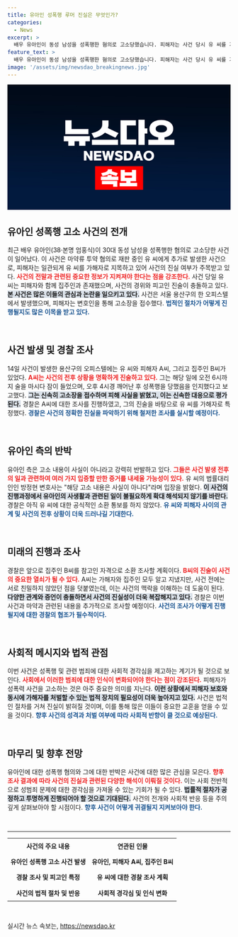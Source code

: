 ```yaml
---
title: 유아인 성폭행 루머 진실은 무엇인가?
categories:
  - News
excerpt: >
  배우 유아인이 동성 남성을 성폭행한 혐의로 고소당했습니다. 피해자는 사건 당시 유 씨를 가해자로 지목했지만, 유 씨 측은 이를 강하게 부인하고 있습니다. 사건의 진실은 과연 무엇일까요? 클릭해서 더 알아보세요!
feature_text: >
  배우 유아인이 동성 남성을 성폭행한 혐의로 고소당했습니다. 피해자는 사건 당시 유 씨를 가해자로 지목했지만, 유 씨 측은 이를 강하게 부인하고 있습니다. 사건의 진실은 과연 무엇일까요? 클릭해서 더 알아보세요!
image: '/assets/img/newsdao_breakingnews.jpg'
---
```


<p><img src="/assets/img/newsdao_breakingnews.jpg" alt="pcversion 속보" /></p>

<h2 data-ke-size="size26">유아인 성폭행 고소 사건의 전개</h2>

<p data-ke-size="size16">최근 배우 유아인(38·본명 엄홍식)이 30대 동성 남성을 성폭행한 혐의로 고소당한 사건이 일어났다. 이 사건은 마약류 투약 혐의로 재판 중인 유 씨에게 추가로 발생한 사건으로, 피해자는 일관되게 유 씨를 가해자로 지목하고 있어 사건의 진실 여부가 주목받고 있다. <b><span style="color: #ee2323;">사건의 전말과 관련된 중요한 정보가 지켜져야 한다는 점을 강조한다.</span></b> 사건 당일 유 씨는 피해자와 함께 집주인과 존재했으며, 사건의 경위와 피고인 진술이 충돌하고 있다. <b><span style="background-color: #21538527;">본 사건은 많은 이들의 관심과 논란을 일으키고 있다.</span></b> 사건은 서울 용산구의 한 오피스텔에서 발생했으며, 피해자는 변호인을 통해 고소장을 접수했다. <b><span style="color: #1a5490;">법적인 절차가 어떻게 진행될지도 많은 이목을 받고 있다.</span></b></p>

<p data-ke-size="size16">&nbsp;</p>

<h2 data-ke-size="size26">사건 발생 및 경찰 조사</h2>

<p data-ke-size="size16">14일 사건이 발생한 용산구의 오피스텔에는 유 씨와 피해자 A씨, 그리고 집주인 B씨가 있었다. <b><span style="color: #ee2323;">A씨는 사건의 전후 상황을 명확하게 진술하고 있다.</span></b> 그는 해당 일에 오전 6시까지 술을 마시다 잠이 들었으며, 오후 4시경 깨어난 후 성폭행을 당했음을 인지했다고 보고했다. <b><span style="background-color: #21538527;">그는 신속히 고소장을 접수하며 피해 사실을 밝혔고, 이는 신속한 대응으로 평가된다.</span></b> 경찰은 A씨에 대한 조사를 진행하였고, 그의 진술을 바탕으로 유 씨를 가해자로 특정했다. <b><span style="color: #1a5490;">경찰은 사건의 정확한 진실을 파악하기 위해 철저한 조사를 실시할 예정이다.</span></b></p>

<p data-ke-size="size16">&nbsp;</p>

<h2 data-ke-size="size26">유아인 측의 반박</h2>

<p data-ke-size="size16">유아인 측은 고소 내용이 사실이 아니라고 강력히 반발하고 있다. <b><span style="color: #ee2323;">그들은 사건 발생 전후의 일과 관련하여 여러 가지 입증할 만한 증거를 내세울 가능성이 있다.</span></b> 유 씨의 법률대리인인 방정현 변호사는 "해당 고소 내용은 사실이 아니다"라며 입장을 밝혔다. <b><span style="background-color: #21538527;">이 사건의 진행과정에서 유아인의 사생활과 관련된 일이 불필요하게 확대 해석되지 않기를 바란다.</span></b> 경찰은 아직 유 씨에 대한 공식적인 소환 통보를 하지 않았다. <b><span style="color: #1a5490;">유 씨와 피해자 사이의 관계 및 사건의 전후 상황이 더욱 드러나길 기대한다.</span></b></p>

<p data-ke-size="size16">&nbsp;</p>

<h2 data-ke-size="size26">미래의 진행과 조사</h2>

<p data-ke-size="size16">경찰은 앞으로 집주인 B씨를 참고인 자격으로 소환 조사할 계획이다. <b><span style="color: #ee2323;">B씨의 진술이 사건의 중요한 열쇠가 될 수 있다.</span></b> A씨는 가해자와 집주인 모두 알고 지냈지만, 사건 전에는 서로 친밀하지 않았던 점을 덧붙였는데, 이는 사건의 맥락을 이해하는 데 도움이 된다. <b><span style="background-color: #21538527;">다양한 관계와 증언이 충돌하면서 사건의 진실성이 더욱 복잡해지고 있다.</span></b> 경찰은 이번 사건과 마약과 관련된 내용을 추가적으로 조사할 예정이다. <b><span style="color: #1a5490;">사건의 조사가 어떻게 진행될지에 대한 경찰의 협조가 필수적이다.</span></b></p>

<p data-ke-size="size16">&nbsp;</p>

<h2 data-ke-size="size26">사회적 메시지와 법적 관점</h2>

<p data-ke-size="size16">이번 사건은 성폭행 및 관련 범죄에 대한 사회적 경각심을 제고하는 계기가 될 것으로 보인다. <b><span style="color: #ee2323;">사회에서 이러한 범죄에 대한 인식이 변화되어야 한다는 점이 강조된다.</span></b> 피해자가 성폭력 사건을 고소하는 것은 아주 중요한 의미를 지닌다. <b><span style="background-color: #21538527;">이런 상황에서 피해자 보호와 동시에 가해자를 처벌할 수 있는 법적 장치의 필요성이 더욱 높아지고 있다.</span></b> 사건은 법적인 절차를 거쳐 진실이 밝혀질 것이며, 이를 통해 많은 이들이 중요한 교훈을 얻을 수 있을 것이다. <b><span style="color: #1a5490;">향후 사건의 성격과 처벌 여부에 따라 사회적 반향이 클 것으로 예상된다.</span></b></p>

<p data-ke-size="size16">&nbsp;</p>

<h2 data-ke-size="size26">마무리 및 향후 전망</h2>

<p data-ke-size="size16">유아인에 대한 성폭행 혐의와 그에 대한 반박은 사건에 대한 많은 관심을 모은다. <b><span style="color: #ee2323;">향후 조사 결과에 따라 사건의 진실과 관련된 다양한 해석이 이뤄질 것이다.</span></b> 이는 사회 전반적으로 성범죄 문제에 대한 경각심을 가져올 수 있는 기회가 될 수 있다. <b><span style="background-color: #21538527;">법률적 절차가 공정하고 투명하게 진행되어야 할 것으로 기대된다.</span></b> 사건의 전개와 사회적 반응 등을 주의 깊게 살펴보아야 할 시점이다. <b><span style="color: #1a5490;">향후 사건이 어떻게 귀결될지 지켜보아야 한다.</span></b></p>

<p data-ke-size="size16">&nbsp;</p>

<hr />

<table style="width: 100%;">
<tr>
<td style="text-align: center; height: 30px;"><b>사건의 주요 내용</b></td>
<td style="text-align: center; height: 30px;"><b>연관된 인물</b></td>
</tr>
<tr>
<td style="text-align: center; height: 30px;"><b>유아인 성폭행 고소 사건 발생</b></td>
<td style="text-align: center; height: 30px;"><b>유아인, 피해자 A씨, 집주인 B씨</b></td>
</tr>
<tr>
<td style="text-align: center; height: 30px;"><b>경찰 조사 및 피고인 특정</b></td>
<td style="text-align: center; height: 30px;"><b>유 씨에 대한 경찰 조사 계획</b></td>
</tr>
<tr>
<td style="text-align: center; height: 30px;"><b>사건의 법적 절차 및 반응</b></td>
<td style="text-align: center; height: 30px;"><b>사회적 경각심 및 인식 변화</b></td>
</tr>
</table>

<p data-ke-size="size16">&nbsp;</p>
실시간 뉴스 속보는, <a href="https://newsdao.kr" rel="dofollow">https://newsdao.kr</a>


